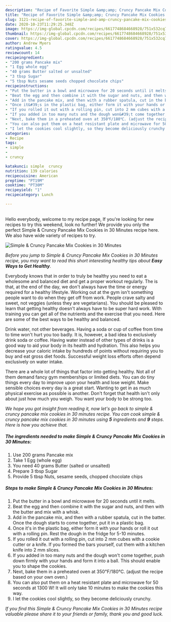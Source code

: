 ```yaml
---
description: "Recipe of Favorite Simple &amp;amp; Cruncy Pancake Mix Cookies in 30 Minutes"
title: "Recipe of Favorite Simple &amp;amp; Cruncy Pancake Mix Cookies in 30 Minutes"
slug: 3121-recipe-of-favorite-simple-and-amp-cruncy-pancake-mix-cookies-in-30-minutes
date: 2020-10-23T11:29:25.348Z
image: https://img-global.cpcdn.com/recipes/6617748684668928/751x532cq70/simple-cruncy-pancake-mix-cookies-in-30-minutes-recipe-main-photo.jpg
thumbnail: https://img-global.cpcdn.com/recipes/6617748684668928/751x532cq70/simple-cruncy-pancake-mix-cookies-in-30-minutes-recipe-main-photo.jpg
cover: https://img-global.cpcdn.com/recipes/6617748684668928/751x532cq70/simple-cruncy-pancake-mix-cookies-in-30-minutes-recipe-main-photo.jpg
author: Andrew Myers
ratingvalue: 4.5
reviewcount: 14
recipeingredient:
- "200 grams Pancake mix"
- "1 Egg whole egg"
- "40 grams Butter salted or unsalted"
- "3 tbsp Sugar"
- "5 tbsp Nuts sesame seeds chopped chocolate chips"
recipeinstructions:
- "Put the butter in a bowl and microwave for 20 seconds until it melts."
- "Beat the egg and then combine it with the sugar and nuts, and then with the butter and mix with a whisk."
- "Add in the pancake mix, and then with a rubber spatula, cut in the batter. Once the dough starts to come together, put it in a plastic bag."
- "Once it&#39;s in the plastic bag, either form it with your hands or roll it out with a rolling pin. Rest the dough in the fridge for 5-10 minutes."
- "If you rolled it out with a rolling pin, cut into 2 mm cubes with a cookie cutter or a knife. If you formed the bars yourself, cut them with a kitchen knife into 2 mm slices."
- "If you added in too many nuts and the dough won&#39;t come together, push down firmly with your hands and form it into a ball. This should enable you to shape the cookies."
- "Next, bake them in a preheated oven at 350℉/180℃. (adjust the recipe based on your own oven.)"
- "You can also put them on a heat resistant plate and microwave for 50 seconds at 1300 W! It will only take 10 minutes to make the cookies this way."
- "I let the cookies cool slightly, so they become deliciously crunchy."
categories:
- Recipe
tags:
- simple
- 
- cruncy

katakunci: simple  cruncy 
nutrition: 139 calories
recipecuisine: American
preptime: "PT19M"
cooktime: "PT30M"
recipeyield: "1"
recipecategory: Lunch

---
```

<br>
Hello everybody, welcome to my recipe page, If you're looking for new recipes to try this weekend, look no further! We provide you only the perfect Simple &amp; Cruncy Pancake Mix Cookies in 30 Minutes recipe here. We also have wide variety of recipes to try.
<br>


![Simple &amp; Cruncy Pancake Mix Cookies in 30 Minutes](https://img-global.cpcdn.com/recipes/6617748684668928/751x532cq70/simple-cruncy-pancake-mix-cookies-in-30-minutes-recipe-main-photo.jpg)

<i>Before you jump to Simple &amp; Cruncy Pancake Mix Cookies in 30 Minutes recipe, you may want to read this short interesting healthy tips about <strong>Easy Ways to Get Healthy</strong>.</i>

Everybody knows that in order to truly be healthy you need to eat a wholesome and balanced diet and get a proper workout regularly. The  is that, at the end of the day, we don't always have the time or energy required for a healthy lifestyle. Working out at the gym isn't something people want to do when they get off from work. People crave salty and sweet, not veggies (unless they are vegetarians). You should be pleased to learn that getting healthy doesn't always have to be super hard work. With training you can get all of the nutrients and the exercise that you need. Here are some of the best ways to be healthy and balanced.

Drink water, not other beverages. Having a soda or cup of coffee from time to time won't hurt you too badly. It is, however, a bad idea to exclusively drink soda or coffee. Having water instead of other types of drinks is a good way to aid your body in its health and hydration. This also helps you decrease your caloric intake by hundreds of points without requiring you to buy and eat gross diet foods. Successful weight loss efforts often depend exclusively on water intake.

There are a whole lot of things that factor into getting healthy. Not all of them demand fancy gym memberships or limited diets. You can do tiny things every day to improve upon your health and lose weight. Make sensible choices every day is a great start. Wanting to get in as much physical exercise as possible is another. Don't forget that health isn't only about just how much you weigh. You want your body to be strong too. 


<i>We hope you got insight from reading it, now let's go back to simple &amp; cruncy pancake mix cookies in 30 minutes recipe. You can cook simple &amp; cruncy pancake mix cookies in 30 minutes using <strong>5</strong> ingredients and <strong>9</strong> steps. Here is how you achieve that.
</i>

##### The ingredients needed to make Simple &amp; Cruncy Pancake Mix Cookies in 30 Minutes:

1. Use 200 grams Pancake mix
1. Take 1 Egg (whole egg)
1. You need 40 grams Butter (salted or unsalted)
1. Prepare 3 tbsp Sugar
1. Provide 5 tbsp Nuts, sesame seeds, chopped chocolate chips


##### Steps to make Simple &amp; Cruncy Pancake Mix Cookies in 30 Minutes:

1. Put the butter in a bowl and microwave for 20 seconds until it melts.
1. Beat the egg and then combine it with the sugar and nuts, and then with the butter and mix with a whisk.
1. Add in the pancake mix, and then with a rubber spatula, cut in the batter. Once the dough starts to come together, put it in a plastic bag.
1. Once it&#39;s in the plastic bag, either form it with your hands or roll it out with a rolling pin. Rest the dough in the fridge for 5-10 minutes.
1. If you rolled it out with a rolling pin, cut into 2 mm cubes with a cookie cutter or a knife. If you formed the bars yourself, cut them with a kitchen knife into 2 mm slices.
1. If you added in too many nuts and the dough won&#39;t come together, push down firmly with your hands and form it into a ball. This should enable you to shape the cookies.
1. Next, bake them in a preheated oven at 350℉/180℃. (adjust the recipe based on your own oven.)
1. You can also put them on a heat resistant plate and microwave for 50 seconds at 1300 W! It will only take 10 minutes to make the cookies this way.
1. I let the cookies cool slightly, so they become deliciously crunchy.


<i>If you find this Simple &amp; Cruncy Pancake Mix Cookies in 30 Minutes recipe valuable please share it to your friends or family, thank you and good luck.</i>
